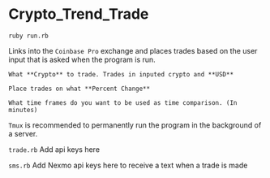 # Crypto_Trend_Trade

`ruby run.rb`

Links into the `Coinbase Pro` exchange and places trades based on the user input that is asked when the program is run.

    What **Crypto** to trade. Trades in inputed crypto and **USD**

    Place trades on what **Percent Change**

    What time frames do you want to be used as time comparison. (In minutes)


`Tmux` is recommended to permanently run the program in the background of a server.

`trade.rb` Add api keys here

`sms.rb` Add Nexmo api keys here to receive a text when a trade is made
